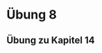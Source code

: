 # Übung 8

<!-- Entwerfe eine Werbeseite. -->

## Übung zu Kapitel 14

<!-- - Verwende Texte, welche die Bilder auf der Seite umfließen. -->
<!-- - Nutze die 'position' – Funktion und die anderen Funktionen aus der Übung für eine stimmige Werbeseite. -->
<!-- - Vergiss nicht auf den Spaltensatz und das restliche Layout. -->
<!-- - Achte auf die Browseruntersützung und das die Seite responsive ist. -->

